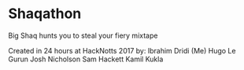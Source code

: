 # Shaqathon
Big Shaq hunts you to steal your fiery mixtape

Created in 24 hours at HackNotts 2017 by:
Ibrahim Dridi (Me)
Hugo Le Gurun
Josh Nicholson
Sam Hackett
Kamil Kukla
